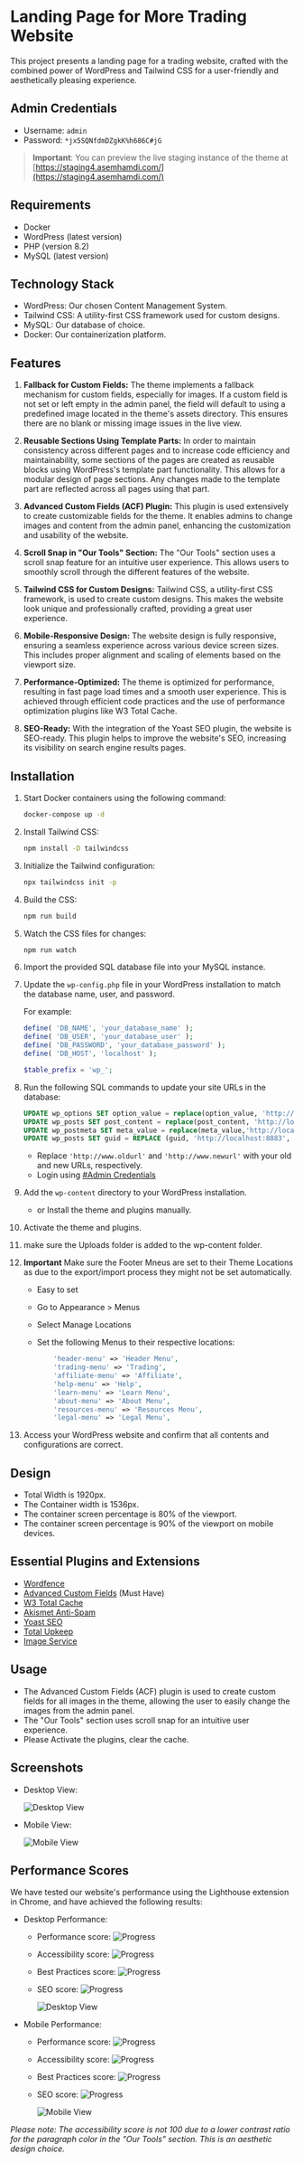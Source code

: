 # Landing Page for More Trading Website

This project presents a landing page for a trading website, crafted with the combined power of WordPress and Tailwind CSS for a user-friendly and aesthetically pleasing experience.

## Admin Credentials

- Username: `admin`
- Password: `*jx5SQNfdmDZgkK%h686C#jG`

> **Important**: You can preview the live staging instance of the theme at [https://staging4.asemhamdi.com/](https://staging4.asemhamdi.com/)

## Requirements

- Docker
- WordPress (latest version)
- PHP (version 8.2)
- MySQL (latest version)

## Technology Stack

- WordPress: Our chosen Content Management System.
- Tailwind CSS: A utility-first CSS framework used for custom designs.
- MySQL: Our database of choice.
- Docker: Our containerization platform.

## Features

1. **Fallback for Custom Fields:** The theme implements a fallback mechanism for custom fields, especially for images. If a custom field is not set or left empty in the admin panel, the field will default to using a predefined image located in the theme's assets directory. This ensures there are no blank or missing image issues in the live view.

2. **Reusable Sections Using Template Parts:** In order to maintain consistency across different pages and to increase code efficiency and maintainability, some sections of the pages are created as reusable blocks using WordPress's template part functionality. This allows for a modular design of page sections. Any changes made to the template part are reflected across all pages using that part.

3. **Advanced Custom Fields (ACF) Plugin:** This plugin is used extensively to create customizable fields for the theme. It enables admins to change images and content from the admin panel, enhancing the customization and usability of the website.

4. **Scroll Snap in "Our Tools" Section:** The "Our Tools" section uses a scroll snap feature for an intuitive user experience. This allows users to smoothly scroll through the different features of the website.

5. **Tailwind CSS for Custom Designs:** Tailwind CSS, a utility-first CSS framework, is used to create custom designs. This makes the website look unique and professionally crafted, providing a great user experience.

6. **Mobile-Responsive Design:** The website design is fully responsive, ensuring a seamless experience across various device screen sizes. This includes proper alignment and scaling of elements based on the viewport size.

7. **Performance-Optimized:** The theme is optimized for performance, resulting in fast page load times and a smooth user experience. This is achieved through efficient code practices and the use of performance optimization plugins like W3 Total Cache.

8. **SEO-Ready:** With the integration of the Yoast SEO plugin, the website is SEO-ready. This plugin helps to improve the website's SEO, increasing its visibility on search engine results pages.

## Installation

1. Start Docker containers using the following command:

    ```bash
    docker-compose up -d 
    ```

2. Install Tailwind CSS:

    ```bash
    npm install -D tailwindcss 
    ```

3. Initialize the Tailwind configuration:

    ```bash
    npx tailwindcss init -p 
    ```

4. Build the CSS:

    ```bash
    npm run build 
    ```

5. Watch the CSS files for changes:

    ```bash
    npm run watch 
    ```

6. Import the provided SQL database file into your MySQL instance.

7. Update the `wp-config.php` file in your WordPress installation to match the database name, user, and password.

    For example:

    ```php
    define( 'DB_NAME', 'your_database_name' );
    define( 'DB_USER', 'your_database_user' );
    define( 'DB_PASSWORD', 'your_database_password' );
    define( 'DB_HOST', 'localhost' );

    $table_prefix = 'wp_';

    ```

8. Run the following SQL commands to update your site URLs in the database:

    ```sql
    UPDATE wp_options SET option_value = replace(option_value, 'http://localhost:8883', 'http://www.newurl') WHERE option_name = 'home' OR option_name = 'siteurl';
    UPDATE wp_posts SET post_content = replace(post_content, 'http://localhost:8883', 'http://www.newurl');
    UPDATE wp_postmeta SET meta_value = replace(meta_value,'http://localhost:8883','http://www.newurl');
    UPDATE wp_posts SET guid = REPLACE (guid, 'http://localhost:8883', 'http://www.newurl');

    ```

    - Replace `'http://www.oldurl'` and `'http://www.newurl'` with your old and new URLs, respectively.
    - Login using [#Admin Credentials](#admin-credentials)

9. Add the `wp-content` directory to your WordPress installation.
    - or Install the theme and plugins manually.
10. Activate the theme and plugins.
11. make sure the Uploads folder is added to the wp-content folder.
12. **Important** Make sure the Footer Mneus are set to their Theme Locations as due to the export/import process they might not be set automatically.
    - Easy to set
    - Go to Appearance > Menus
    - Select Manage Locations
    - Set the following Menus to their respective locations:

        ```php
            'header-menu' => 'Header Menu',
            'trading-menu' => 'Trading',
            'affiliate-menu' => 'Affiliate',
            'help-menu' => 'Help',
            'learn-menu' => 'Learn Menu',
            'about-menu' => 'About Menu',
            'resources-menu' => 'Resources Menu',
            'legal-menu' => 'Legal Menu',
        ```

13. Access your WordPress website and confirm that all contents and configurations are correct.

## Design

- Total Width is 1920px.
- The Container width is 1536px.
- The container screen percentage is 80% of the viewport.
- The container screen percentage is 90% of the viewport on mobile devices.

## Essential Plugins and Extensions

- [Wordfence](https://wordpress.org/plugins/wordfence/)
- [Advanced Custom Fields](https://wordpress.org/plugins/advanced-custom-fields/) (Must Have)
- [W3 Total Cache](https://wordpress.org/plugins/w3-total-cache/)
- [Akismet Anti-Spam](https://wordpress.org/plugins/akismet/)
- [Yoast SEO](https://wordpress.org/plugins/wordpress-seo/)
- [Total Upkeep](https://wordpress.org/plugins/total-upkeep/)
- [Image Service](https://www.boldgrid.com/w3-total-cache/)

## Usage

- The Advanced Custom Fields (ACF) plugin is used to create custom fields for all images in the theme, allowing the user to easily change the images from the admin panel.
- The "Our Tools" section uses scroll snap for an intuitive user experience.
- Please Activate the plugins, clear the cache.

## Screenshots

- Desktop View:

  ![Desktop View](./screenshots/desktop.png)

- Mobile View:

  ![Mobile View](./screenshots/mobile.png)

## Performance Scores

We have tested our website's performance using the Lighthouse extension in Chrome, and have achieved the following results:

- Desktop Performance:
  - Performance score: ![Progress](https://progress-bar.dev/100)
  - Accessibility score: ![Progress](https://progress-bar.dev/94)
  - Best Practices score: ![Progress](https://progress-bar.dev/100)
  - SEO score: ![Progress](https://progress-bar.dev/100)
  
    ![Desktop View](./screenshots/performance-desktop.png)

- Mobile Performance:
  - Performance score: ![Progress](https://progress-bar.dev/100)
  - Accessibility score: ![Progress](https://progress-bar.dev/97)
  - Best Practices score: ![Progress](https://progress-bar.dev/100)
  - SEO score: ![Progress](https://progress-bar.dev/100)

    ![Mobile View](./screenshots/performance-mobile.png)

*Please note: The accessibility score is not 100 due to a lower contrast ratio for the paragraph color in the "Our Tools" section. This is an aesthetic design choice.*
